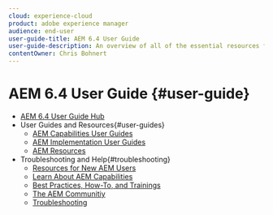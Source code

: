 ```yaml
---
cloud: experience-cloud
product: adobe experience manager
audience: end-user
user-guide-title: AEM 6.4 User Guide
user-guide-description: An overview of all of the essential resources for understanding, installing, managing, and using AEM 6.4.
contentOwner: Chris Bohnert
---
```


# AEM 6.4 User Guide {#user-guide}

+ [AEM 6.4 User Guide Hub](home.md)
+ User Guides and Resources{#user-guides}
  + [AEM Capabilities User Guides](capabilities.md)
  + [AEM Implementation User Guides](implementation.md)
  + [AEM Resources](resources.md)
+ Troubleshooting and Help{#troubleshooting}
  + [Resources for New AEM Users](new.md)
  + [Learn About AEM Capabilities](learn.md)
  + [Best Practices, How-To, and Trainings](best-practice.md)
  + [The AEM Communitiy](community.md)
  + [Troubleshooting](troubleshooting.md)
